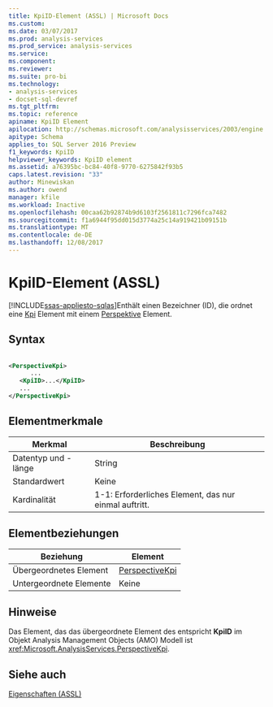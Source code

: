 ```yaml
---
title: KpiID-Element (ASSL) | Microsoft Docs
ms.custom: 
ms.date: 03/07/2017
ms.prod: analysis-services
ms.prod_service: analysis-services
ms.service: 
ms.component: 
ms.reviewer: 
ms.suite: pro-bi
ms.technology:
- analysis-services
- docset-sql-devref
ms.tgt_pltfrm: 
ms.topic: reference
apiname: KpiID Element
apilocation: http://schemas.microsoft.com/analysisservices/2003/engine
apitype: Schema
applies_to: SQL Server 2016 Preview
f1_keywords: KpiID
helpviewer_keywords: KpiID element
ms.assetid: a76395bc-bc84-40f8-9770-6275842f93b5
caps.latest.revision: "33"
author: Minewiskan
ms.author: owend
manager: kfile
ms.workload: Inactive
ms.openlocfilehash: 00caa62b92874b9d6103f2561811c7296fca7482
ms.sourcegitcommit: f1a6944f95dd015d3774a25c14a919421b09151b
ms.translationtype: MT
ms.contentlocale: de-DE
ms.lasthandoff: 12/08/2017
---
```

# <a name="kpiid-element-assl"></a>KpiID-Element (ASSL)
[!INCLUDE[ssas-appliesto-sqlas](../../../includes/ssas-appliesto-sqlas.md)]Enthält einen Bezeichner (ID), die ordnet eine [Kpi](../../../analysis-services/scripting/objects/kpi-element-assl.md) Element mit einem [Perspektive](../../../analysis-services/scripting/objects/perspective-element-assl.md) Element.  
  
## <a name="syntax"></a>Syntax  
  
```xml  
  
<PerspectiveKpi>  
      ...  
   <KpiID>...</KpiID>  
   ...  
</PerspectiveKpi>  
```  
  
## <a name="element-characteristics"></a>Elementmerkmale  
  
|Merkmal|Beschreibung|  
|--------------------|-----------------|  
|Datentyp und -länge|String|  
|Standardwert|Keine|  
|Kardinalität|1-1: Erforderliches Element, das nur einmal auftritt.|  
  
## <a name="element-relationships"></a>Elementbeziehungen  
  
|Beziehung|Element|  
|------------------|-------------|  
|Übergeordnetes Element|[PerspectiveKpi](../../../analysis-services/scripting/data-type/perspectivekpi-data-type-assl.md)|  
|Untergeordnete Elemente|Keine|  
  
## <a name="remarks"></a>Hinweise  
 Das Element, das das übergeordnete Element des entspricht **KpiID** im Objekt Analysis Management Objects (AMO) Modell ist <xref:Microsoft.AnalysisServices.PerspectiveKpi>.  
  
## <a name="see-also"></a>Siehe auch  
 [Eigenschaften (ASSL)](../../../analysis-services/scripting/properties/properties-assl.md)  
  
  
